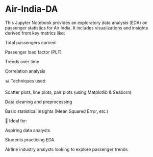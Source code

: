# Air-India-DA
This Jupyter Notebook provides an exploratory data analysis (EDA) on passenger statistics for Air India. It includes visualizations and insights derived from key metrics like:

Total passengers carried

Passenger load factor (PLF)

Trends over time

Correlation analysis

📊 Techniques used:

Scatter plots, line plots, pair plots (using Matplotlib & Seaborn)

Data cleaning and preprocessing

Basic statistical insights (Mean Squared Error, etc.)

📁 Ideal for:

Aspiring data analysts

Students practicing EDA

Airline industry analysts looking to explore passenger trends


